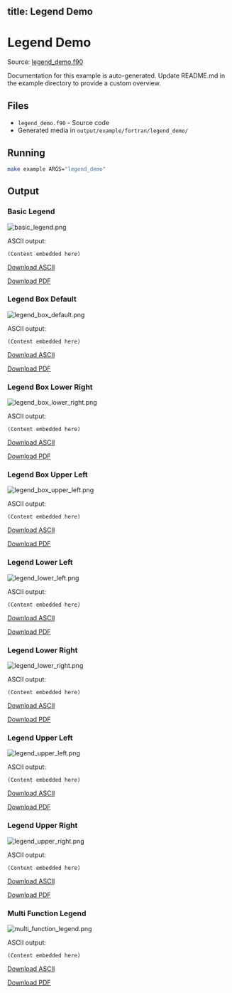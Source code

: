 title: Legend Demo
---

# Legend Demo

Source: [legend_demo.f90](https://github.com/lazy-fortran/fortplot/blob/main/example/fortran/legend_demo/legend_demo.f90)

Documentation for this example is auto-generated.
Update README.md in the example directory to provide a custom overview.

## Files

- `legend_demo.f90` - Source code
- Generated media in `output/example/fortran/legend_demo/`

## Running

```bash
make example ARGS="legend_demo"
```

## Output

### Basic Legend

![basic_legend.png](../../media/examples/legend_demo/basic_legend.png)

ASCII output:
```
(Content embedded here)
```

[Download ASCII](../../media/examples/legend_demo/basic_legend.txt)

[Download PDF](../../media/examples/legend_demo/basic_legend.pdf)

### Legend Box Default

![legend_box_default.png](../../media/examples/legend_demo/legend_box_default.png)

ASCII output:
```
(Content embedded here)
```

[Download ASCII](../../media/examples/legend_demo/legend_box_default.txt)

[Download PDF](../../media/examples/legend_demo/legend_box_default.pdf)

### Legend Box Lower Right

![legend_box_lower_right.png](../../media/examples/legend_demo/legend_box_lower_right.png)

ASCII output:
```
(Content embedded here)
```

[Download ASCII](../../media/examples/legend_demo/legend_box_lower_right.txt)

[Download PDF](../../media/examples/legend_demo/legend_box_lower_right.pdf)

### Legend Box Upper Left

![legend_box_upper_left.png](../../media/examples/legend_demo/legend_box_upper_left.png)

ASCII output:
```
(Content embedded here)
```

[Download ASCII](../../media/examples/legend_demo/legend_box_upper_left.txt)

[Download PDF](../../media/examples/legend_demo/legend_box_upper_left.pdf)

### Legend Lower Left

![legend_lower_left.png](../../media/examples/legend_demo/legend_lower_left.png)

ASCII output:
```
(Content embedded here)
```

[Download ASCII](../../media/examples/legend_demo/legend_lower_left.txt)

[Download PDF](../../media/examples/legend_demo/legend_lower_left.pdf)

### Legend Lower Right

![legend_lower_right.png](../../media/examples/legend_demo/legend_lower_right.png)

ASCII output:
```
(Content embedded here)
```

[Download ASCII](../../media/examples/legend_demo/legend_lower_right.txt)

[Download PDF](../../media/examples/legend_demo/legend_lower_right.pdf)

### Legend Upper Left

![legend_upper_left.png](../../media/examples/legend_demo/legend_upper_left.png)

ASCII output:
```
(Content embedded here)
```

[Download ASCII](../../media/examples/legend_demo/legend_upper_left.txt)

[Download PDF](../../media/examples/legend_demo/legend_upper_left.pdf)

### Legend Upper Right

![legend_upper_right.png](../../media/examples/legend_demo/legend_upper_right.png)

ASCII output:
```
(Content embedded here)
```

[Download ASCII](../../media/examples/legend_demo/legend_upper_right.txt)

[Download PDF](../../media/examples/legend_demo/legend_upper_right.pdf)

### Multi Function Legend

![multi_function_legend.png](../../media/examples/legend_demo/multi_function_legend.png)

ASCII output:
```
(Content embedded here)
```

[Download ASCII](../../media/examples/legend_demo/multi_function_legend.txt)

[Download PDF](../../media/examples/legend_demo/multi_function_legend.pdf)

